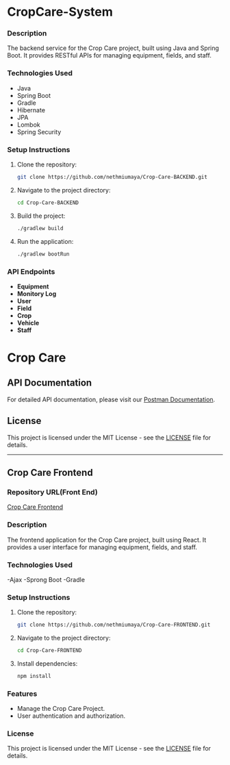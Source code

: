 # CropCare-System

### Description
The backend service for the Crop Care project, built using Java and Spring Boot. It provides RESTful APIs for managing equipment, fields, and staff.

### Technologies Used
- Java
- Spring Boot
- Gradle
- Hibernate
- JPA
- Lombok
- Spring Security

### Setup Instructions
1. Clone the repository:
   ```sh
   git clone https://github.com/nethmiumaya/Crop-Care-BACKEND.git
   ```
2. Navigate to the project directory:
   ```sh
   cd Crop-Care-BACKEND
   ```
3. Build the project:
   ```sh
   ./gradlew build
   ```
4. Run the application:
   ```sh
   ./gradlew bootRun
   ```

### API Endpoints
- **Equipment**
- **Monitory Log**
- **User**
- **Field**
- **Crop**
- **Vehicle**
- **Staff**

# Crop Care

## API Documentation

For detailed API documentation, please visit our [Postman Documentation]([https://www.postman.com/your-documentation-url](https://documenter.getpostman.com/view/35386291/2sAYBbc85z)).

## License

This project is licensed under the MIT License - see the [LICENSE](LICENSE) file for details.

---

## Crop Care Frontend

### Repository URL(Front End)
[Crop Care Frontend](https://github.com/nethmiumaya/Crop-Care-FRONTEND.git)

### Description
The frontend application for the Crop Care project, built using React. It provides a user interface for managing equipment, fields, and staff.

### Technologies Used
-Ajax
-Sprong Boot
-Gradle 

### Setup Instructions
1. Clone the repository:
   ```sh
   git clone https://github.com/nethmiumaya/Crop-Care-FRONTEND.git
   ```
2. Navigate to the project directory:
   ```sh
   cd Crop-Care-FRONTEND
   ```
3. Install dependencies:
   ```sh
   npm install
   ```

### Features
- Manage the Crop Care Project. 
- User authentication and authorization.

### License
This project is licensed under the MIT License - see the [LICENSE](LICENSE) file for details.
